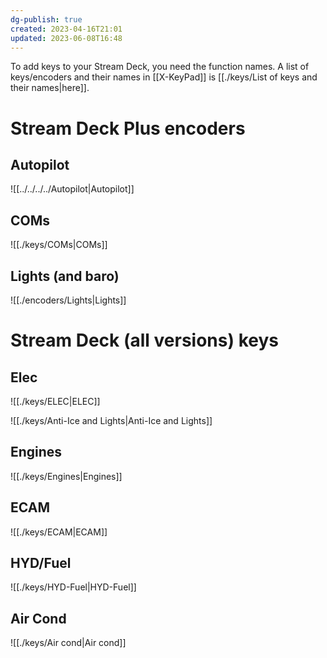 ```yaml
---
dg-publish: true
created: 2023-04-16T21:01
updated: 2023-06-08T16:48
---
```

To add keys to your Stream Deck, you need the function names. A list of keys/encoders and their names in [[X-KeyPad]] is [[./keys/List of keys and their names|here]].

# Stream Deck Plus encoders
## Autopilot
![[../../../../Autopilot|Autopilot]]

## COMs
![[./keys/COMs|COMs]]

## Lights (and baro)
![[./encoders/Lights|Lights]]

# Stream Deck (all versions) keys
## Elec
![[./keys/ELEC|ELEC]]

![[./keys/Anti-Ice and Lights|Anti-Ice and Lights]]

## Engines
![[./keys/Engines|Engines]]

## ECAM
![[./keys/ECAM|ECAM]]

## HYD/Fuel
![[./keys/HYD-Fuel|HYD-Fuel]]

## Air Cond
![[./keys/Air cond|Air cond]]

